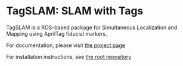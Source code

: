 # TagSLAM: SLAM with Tags

TagSLAM is a ROS-based package for Simultaneous Localization and
Mapping using AprilTag fiducial markers.

For documentation, please visit [the project page](https://berndpfrommer.github.io/tagslam_web/)

For installation instructions, see [the root repository](https://berndpfrommer.github.io/tagslam_root/)
